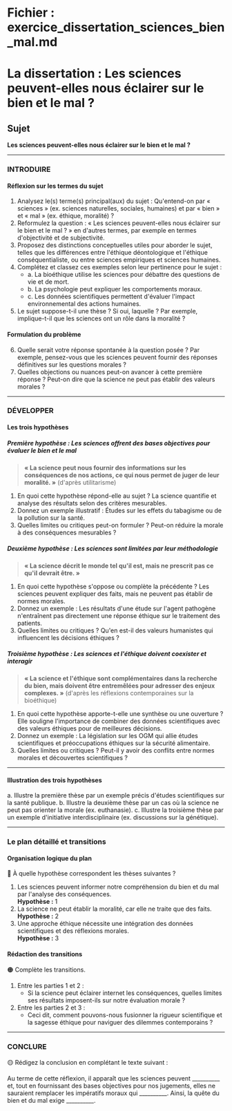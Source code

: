 # Fichier : exercice_dissertation_sciences_bien_mal.md

# La dissertation : Les sciences peuvent-elles nous éclairer sur le bien et le mal ?

## Sujet
**Les sciences peuvent-elles nous éclairer sur le bien et le mal ?**

---

### INTRODUIRE

#### Réflexion sur les termes du sujet

1. Analysez le(s) terme(s) principal(aux) du sujet : Qu'entend-on par « sciences » (ex. sciences naturelles, sociales, humaines) et par « bien » et « mal » (ex. éthique, moralité) ?
2. Reformulez la question : « Les sciences peuvent-elles nous éclairer sur le bien et le mal ? » en d'autres termes, par exemple en termes d'objectivité et de subjectivité.
3. Proposez des distinctions conceptuelles utiles pour aborder le sujet, telles que les différences entre l'éthique déontologique et l'éthique conséquentialiste, ou entre sciences empiriques et sciences humaines.
4. Complétez et classez ces exemples selon leur pertinence pour le sujet :
   - a. La bioéthique utilise les sciences pour débattre des questions de vie et de mort.
   - b. La psychologie peut expliquer les comportements moraux.
   - c. Les données scientifiques permettent d'évaluer l'impact environnemental des actions humaines.
5. Le sujet suppose-t-il une thèse ? Si oui, laquelle ? Par exemple, implique-t-il que les sciences ont un rôle dans la moralité ?

#### Formulation du problème

6. Quelle serait votre réponse spontanée à la question posée ? Par exemple, pensez-vous que les sciences peuvent fournir des réponses définitives sur les questions morales ?
7. Quelles objections ou nuances peut-on avancer à cette première réponse ? Peut-on dire que la science ne peut pas établir des valeurs morales ?

---

### DÉVELOPPER

#### Les trois hypothèses

##### Première hypothèse : Les sciences offrent des bases objectives pour évaluer le bien et le mal

> **« La science peut nous fournir des informations sur les conséquences de nos actions, ce qui nous permet de juger de leur moralité. »** (d'après utilitarisme)

1. En quoi cette hypothèse répond-elle au sujet ? La science quantifie et analyse des résultats selon des critères mesurables.
2. Donnez un exemple illustratif : Études sur les effets du tabagisme ou de la pollution sur la santé.
3. Quelles limites ou critiques peut-on formuler ? Peut-on réduire la morale à des conséquences mesurables ?

##### Deuxième hypothèse : Les sciences sont limitées par leur méthodologie

> **« La science décrit le monde tel qu'il est, mais ne prescrit pas ce qu'il devrait être. »**

1. En quoi cette hypothèse s'oppose ou complète la précédente ? Les sciences peuvent expliquer des faits, mais ne peuvent pas établir de normes morales.
2. Donnez un exemple : Les résultats d'une étude sur l'agent pathogène n'entraînent pas directement une réponse éthique sur le traitement des patients.
3. Quelles limites ou critiques ? Qu'en est-il des valeurs humanistes qui influencent les décisions éthiques ?

##### Troisième hypothèse : Les sciences et l'éthique doivent coexister et interagir

> **« La science et l'éthique sont complémentaires dans la recherche du bien, mais doivent être entremêlées pour adresser des enjeux complexes. »** (d'après les réflexions contemporaines sur la bioéthique)

1. En quoi cette hypothèse apporte-t-elle une synthèse ou une ouverture ? Elle souligne l'importance de combiner des données scientifiques avec des valeurs éthiques pour de meilleures décisions.
2. Donnez un exemple : La législation sur les OGM qui allie études scientifiques et préoccupations éthiques sur la sécurité alimentaire.
3. Quelles limites ou critiques ? Peut-il y avoir des conflits entre normes morales et découvertes scientifiques ?

---

#### Illustration des trois hypothèses

a. Illustre la première thèse par un exemple précis d'études scientifiques sur la santé publique.
b. Illustre la deuxième thèse par un cas où la science ne peut pas orienter la morale (ex. euthanasie).
c. Illustre la troisième thèse par un exemple d'initiative interdisciplinaire (ex. discussions sur la génétique).

---

### Le plan détaillé et transitions

#### Organisation logique du plan

🔴 À quelle hypothèse correspondent les thèses suivantes ?

1. Les sciences peuvent informer notre compréhension du bien et du mal par l'analyse des conséquences.  
   **Hypothèse :** 1
2. La science ne peut établir la moralité, car elle ne traite que des faits.  
   **Hypothèse :** 2
3. Une approche éthique nécessite une intégration des données scientifiques et des réflexions morales.  
   **Hypothèse :** 3

#### Rédaction des transitions

🟠 Complète les transitions.

1. Entre les parties 1 et 2 :  
   - Si la science peut éclairer internet les conséquences, quelles limites ses résultats imposent-ils sur notre évaluation morale ?
2. Entre les parties 2 et 3 :  
   - Ceci dit, comment pouvons-nous fusionner la rigueur scientifique et la sagesse éthique pour naviguer des dilemmes contemporains ?

---

### CONCLURE

🟡 Rédigez la conclusion en complétant le texte suivant :

Au terme de cette réflexion, il apparaît que les sciences peuvent __________ et, tout en fournissant des bases objectives pour nos jugements, elles ne sauraient remplacer les impératifs moraux qui __________. Ainsi, la quête du bien et du mal exige __________.